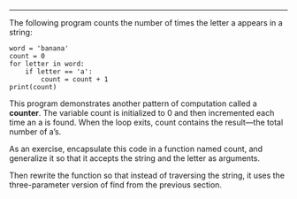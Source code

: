 --------------------

The following program counts the number of times the letter <span>a</span> appears in a string:

    word = 'banana'
    count = 0
    for letter in word:
        if letter == 'a':
            count = count + 1
    print(count)

This program demonstrates another pattern of computation called a <span>**counter**</span>. The variable <span>count</span> is initialized to 0 and then incremented each time an <span>a</span> is found. When the loop exits, <span>count</span> contains the result—the total number of <span>a</span>’s.

As an exercise, encapsulate this code in a function named <span>count</span>, and generalize it so that it accepts the string and the letter as arguments.

Then rewrite the function so that instead of traversing the string, it uses the three-parameter version of <span>find</span> from the previous section.

